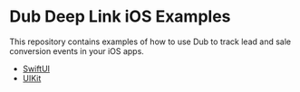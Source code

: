 # Dub Deep Link iOS Examples

This repository contains examples of how to use Dub to track lead and sale conversion events in your iOS apps.

- [SwiftUI](./swiftui)
- [UIKit](./uikit)
